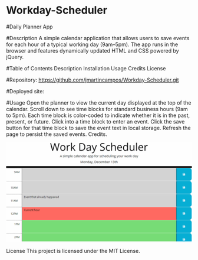 # Workday-Scheduler

#Daily Planner App

#Description
A simple calendar application that allows users to save events for each hour of a typical working day (9am–5pm). The app runs in the browser and features dynamically updated HTML and CSS powered by jQuery.

#Table of Contents
Description
Installation
Usage
Credits
License

#Repository:
https://github.com/jmartincampos/Workday-Scheduler.git

#Deployed site:



#Usage
Open the planner to view the current day displayed at the top of the calendar.
Scroll down to see time blocks for standard business hours (9am to 5pm).
Each time block is color-coded to indicate whether it is in the past, present, or future.
Click into a time block to enter an event.
Click the save button for that time block to save the event text in local storage.
Refresh the page to persist the saved events.
Credits.

![Alt text](Assets/05-third-party-apis-homework-demo.gif)



License
This project is licensed under the MIT License.
